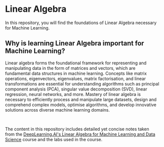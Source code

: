# Linear Algebra

In this repository, you will find the foundations of Linear Algebra necessary for Machine Learning. 

## Why is learning Linear Algebra important for Machine Learning?

Linear algebra forms the foundational framework for representing and manipulating data in the form of matrices and vectors, which are fundamental data structures in machine learning. Concepts like matrix operations, eigenvectors, eigenvalues, matrix factorisation, and linear transformations are essential for understanding algorithms such as principal component analysis (PCA), singular value decomposition (SVD), linear regression, neural networks, and more. Mastery of linear algebra is necessary to efficiently process and manipulate large datasets, design and comprehend complex models, optimise algorithms, and develop innovative solutions across diverse machine learning domains.

<br />

The content in this repository includes detailed yet concise notes taken from the [DeepLearning.AI's Linear Algebra for Machine Learning and Data Science](https://www.coursera.org/learn/machine-learning-linear-algebra) course and the labs used in the course.
